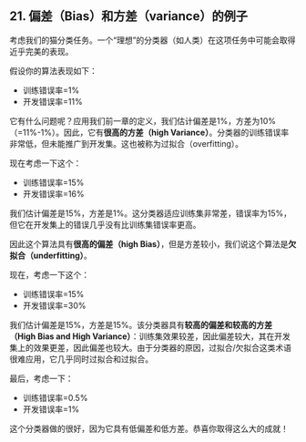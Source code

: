## 21. 偏差（Bias）和方差（variance）的例子

考虑我们的猫分类任务。一个“理想”的分类器（如人类）在这项任务中可能会取得近乎完美的表现。

假设你的算法表现如下：

- 训练错误率=1%
- 开发错误率=11%

它有什么问题呢？应用我们前一章的定义，我们估计偏差是1%，方差为10%（=11%-1%）。因此，它有**很高的方差（high Variance）**。分类器的训练错误率非常低，但未能推广到开发集。这也被称为过拟合（overfitting）。

现在考虑一下这个：

- 训练错误率=15%
- 开发错误率=16%

我们估计偏差是15%，方差是1%。这分类器适应训练集非常差，错误率为15%，但它在开发集上的错误几乎没有比训练集错误率更高。

因此这个算法具有**很高的偏差（high Bias）**，但是方差较小，我们说这个算法是**欠拟合（underfitting）**。

现在，考虑一下这个：

- 训练错误率=15%
- 开发错误率=30%

我们估计偏差是15%，方差是15%。该分类器具有**较高的偏差和较高的方差（High Bias and High Variance）**：训练集效果较差，因此偏差较大，其在开发集上的效果更差，因此偏差也较大。由于分类器的原因，过拟合/欠拟合这类术语很难应用，它几乎同时过拟合和过拟合。

最后，考虑一下：

- 训练错误率=0.5%
- 开发错误率=1%

这个分类器做的很好，因为它具有低偏差和低方差。恭喜你取得这么大的成就！







